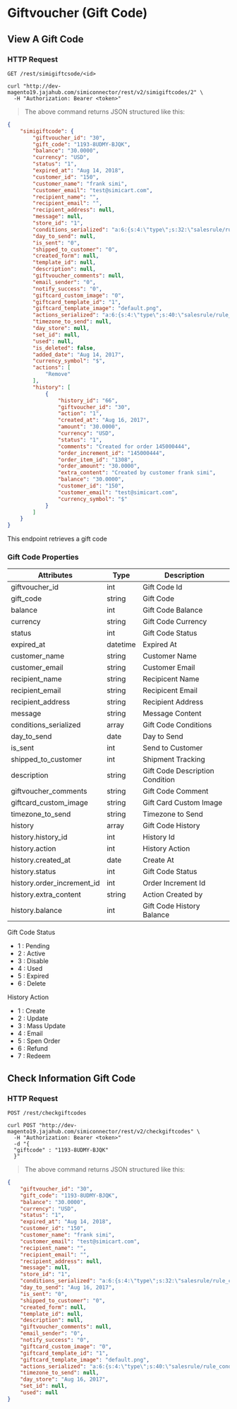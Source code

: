 # Giftvoucher (Gift Code)

## View A Gift Code

### HTTP Request

`GET /rest/simigiftcsode/<id>`

```shell
curl "http://dev-magento19.jajahub.com/simiconnector/rest/v2/simigiftcodes/2" \
  -H "Authorization: Bearer <token>"
```

> The above command returns JSON structured like this:

```json
{
    "simigiftcode": {
        "giftvoucher_id": "30",
        "gift_code": "1193-8UDMY-BJQK",
        "balance": "30.0000",
        "currency": "USD",
        "status": "1",
        "expired_at": "Aug 14, 2018",
        "customer_id": "150",
        "customer_name": "frank simi",
        "customer_email": "test@simicart.com",
        "recipient_name": "",
        "recipient_email": "",
        "recipient_address": null,
        "message": null,
        "store_id": "1",
        "conditions_serialized": "a:6:{s:4:\"type\";s:32:\"salesrule/rule_condition_combine\";s:9:\"attribute\";N;s:8:\"operator\";N;s:5:\"value\";s:1:\"1\";s:18:\"is_value_processed\";N;s:10:\"aggregator\";s:3:\"all\";}",
        "day_to_send": null,
        "is_sent": "0",
        "shipped_to_customer": "0",
        "created_form": null,
        "template_id": null,
        "description": null,
        "giftvoucher_comments": null,
        "email_sender": "0",
        "notify_success": "0",
        "giftcard_custom_image": "0",
        "giftcard_template_id": "1",
        "giftcard_template_image": "default.png",
        "actions_serialized": "a:6:{s:4:\"type\";s:40:\"salesrule/rule_condition_product_combine\";s:9:\"attribute\";N;s:8:\"operator\";N;s:5:\"value\";s:1:\"1\";s:18:\"is_value_processed\";N;s:10:\"aggregator\";s:3:\"all\";}",
        "timezone_to_send": null,
        "day_store": null,
        "set_id": null,
        "used": null,
        "is_deleted": false,
        "added_date": "Aug 14, 2017",
        "currency_symbol": "$",
        "actions": [
            "Remove"
        ],
        "history": [
            {
                "history_id": "66",
                "giftvoucher_id": "30",
                "action": "1",
                "created_at": "Aug 16, 2017",
                "amount": "30.0000",
                "currency": "USD",
                "status": "1",
                "comments": "Created for order 145000444",
                "order_increment_id": "145000444",
                "order_item_id": "1308",
                "order_amount": "30.0000",
                "extra_content": "Created by customer frank simi",
                "balance": "30.0000",
                "customer_id": "150",
                "customer_email": "test@simicart.com",
                "currency_symbol": "$"
            }
        ]
    }
}
```

This endpoint retrieves a gift code

### Gift Code Properties

Attributes| Type| Description
--------- | ------- | -----------
giftvoucher_id | int | Gift Code Id
gift_code | string | Gift Code
balance | int | Gift Code Balance
currency | string | Gift Code Currency
status | int | Gift Code Status
expired_at | datetime | Expired At
customer_name | string | Customer Name
customer_email | string | Customer Email
recipient_name | string | Recipicent Name
recipient_email | string | Recipicent Email
recipient_address | string | Recipient Address
message | string | Message Content
conditions_serialized | array | Gift Code Conditions
day_to_send | date | Day to Send
is_sent | int  | Send to Customer
shipped_to_customer | int | Shipment Tracking
description | string | Gift Code Description Condition
giftvoucher_comments | string | Gift Code Comment
giftcard_custom_image | string | Gift Card Custom Image
timezone_to_send | string | Timezone to Send
history | array | Gift Code History
history.history_id | int | History Id
history.action | int | History Action
history.created_at | date | Create At
history.status | int | Gift Code Status
history.order_increment_id | int | Order Increment Id
history.extra_content | string | Action Created by
history.balance | int | Gift Code History Balance

Gift Code Status

- 1 : Pending
- 2 : Active
- 3 : Disable
- 4 : Used
- 5 : Expired
- 6 : Delete

History Action

- 1 : Create
- 2 : Update
- 3 : Mass Update
- 4 : Email
- 5 : Spen Order
- 6 : Refund
- 7 : Redeem

## Check Information Gift Code

### HTTP Request

`POST /rest/checkgiftcodes`

```shell
curl POST "http://dev-magento19.jajahub.com/simiconnector/rest/v2/checkgiftcodes" \
  -H "Authorization: Bearer <token>"
  -d "{
  "giftcode" : "1193-8UDMY-BJQK"
  }"
```

> The above command returns JSON structured like this:

```json
{
    "giftvoucher_id": "30",
    "gift_code": "1193-8UDMY-BJQK",
    "balance": "30.0000",
    "currency": "USD",
    "status": "1",
    "expired_at": "Aug 14, 2018",
    "customer_id": "150",
    "customer_name": "frank simi",
    "customer_email": "test@simicart.com",
    "recipient_name": "",
    "recipient_email": "",
    "recipient_address": null,
    "message": null,
    "store_id": "1",
    "conditions_serialized": "a:6:{s:4:\"type\";s:32:\"salesrule/rule_condition_combine\";s:9:\"attribute\";N;s:8:\"operator\";N;s:5:\"value\";s:1:\"1\";s:18:\"is_value_processed\";N;s:10:\"aggregator\";s:3:\"all\";}",
    "day_to_send": "Aug 16, 2017",
    "is_sent": "0",
    "shipped_to_customer": "0",
    "created_form": null,
    "template_id": null,
    "description": null,
    "giftvoucher_comments": null,
    "email_sender": "0",
    "notify_success": "0",
    "giftcard_custom_image": "0",
    "giftcard_template_id": "1",
    "giftcard_template_image": "default.png",
    "actions_serialized": "a:6:{s:4:\"type\";s:40:\"salesrule/rule_condition_product_combine\";s:9:\"attribute\";N;s:8:\"operator\";N;s:5:\"value\";s:1:\"1\";s:18:\"is_value_processed\";N;s:10:\"aggregator\";s:3:\"all\";}",
    "timezone_to_send": null,
    "day_store": "Aug 16, 2017",
    "set_id": null,
    "used": null
}
```
